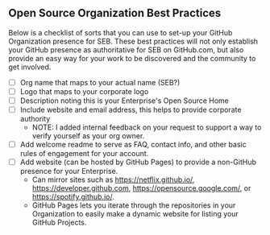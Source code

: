 ## Open Source Organization Best Practices
Below is a checklist of sorts that you can use to set-up your GitHub Organization presence for SEB. These best practices will not only establish your GitHub presence as authoritative for SEB on GitHub.com, but also provide an easy way for your work to be discovered and the community to get involved.
- [ ] Org name that maps to your actual name (SEB?)
- [ ] Logo that maps to your corporate logo
- [ ] Description noting this is your Enterprise's Open Source Home
- [ ] Include website and email address, this helps to provide corporate authority
  - NOTE: I added internal feedback on your request to support a way to verify yourself as your org owner.
- [ ] Add welcome readme to serve as FAQ, contact info, and other basic rules of engagement for your account.
- [ ] Add website (can be hosted by GitHub Pages) to provide a non-GitHub presence for your Enterprise.
   -  Can mirror sites such as https://netflix.github.io/, https://developer.github.com, https://opensource.google.com/, or https://spotify.github.io/.
   - GitHub Pages lets you iterate through the repositories in your Organization to easily make a dynamic website for listing your GitHub Projects.
